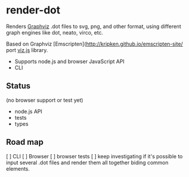 # render-dot

Renders [Graphviz](http://www.graphviz.org) .dot files to svg, png, and other format, using different graph engines like dot, neato, virco, etc. 

Based on Graphviz [Emscripten](http://kripken.github.io/emscripten-site/ port [viz.js](https://github.com/mdaines/viz.js) library.

 * Supports node.js and browser JavaScript API
 * CLI

## Status

(no browser support or test yet)

 * node.js API
 * tests
 * types

## Road map

 [ ] CLI
 [ ] Browser
 [ ] browser tests
 [ ] keep investigating if it's possible to input several .dot files and render them all together biding common elements.